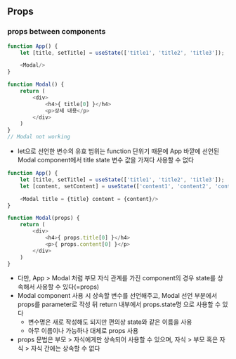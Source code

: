 ## Props
### props between components
```js
function App() {
    let [title, setTitle] = useState(['title1', 'title2', 'title3']);

    <Modal/>
}

function Modal() {
    return (
        <div>
            <h4>{ title[0] }</h4> 
            <p>상세 내용</p>
        </div>
    )
}
// Modal not working
```
- let으로 선언한 변수의 유효 범위는 function 단위기 때문에 App 바깥에 선언된 Modal component에서 title state 변수 값을 가져다 사용할 수 없다

```js
function App() {
    let [title, setTitle] = useState(['title1', 'title2', 'title3']);
    let [content, setContent] = useState(['content1', 'content2', 'content3']);

    <Modal title = {title} content = {content}/>
}

function Modal(props) {
    return (
        <div>
            <h4>{ props.title[0] }</h4> 
            <p>{ props.content[0] }</p>
        </div>
    )
}
```
- 다만, App > Modal 처럼 부모 자식 관계를 가진 component의 경우 state를 상속해서 사용할 수 있다(=props)
- Modal component 사용 시 상속할 변수를 선언해주고, Modal 선언 부분에서 props를 parameter로 작성 뒤 return 내부에서 props.state명 으로 사용할 수 있다
    - 변수명은 새로 작성해도 되지만 편의상 state와 같은 이름을 사용
    - 아무 이름이나 가능하나 대체로 props 사용
- props 문법은 부모 > 자식에게만 상속되어 사용할 수 있으며, 자식 > 부모 혹은 자식 > 자식 간에는 상속할 수 없다

